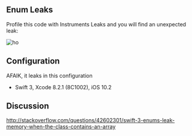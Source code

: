 Enum Leaks
-------------

Profile this code with Instruments Leaks and you will find an unexpected leak:

![ho](https://i.stack.imgur.com/JmjSG.png)

Configuration
--------------
AFAIK, it leaks in this configuration
* Swift 3, Xcode 8.2.1 (8C1002), iOS 10.2


Discussion
-----------

http://stackoverflow.com/questions/42602301/swift-3-enums-leak-memory-when-the-class-contains-an-array

